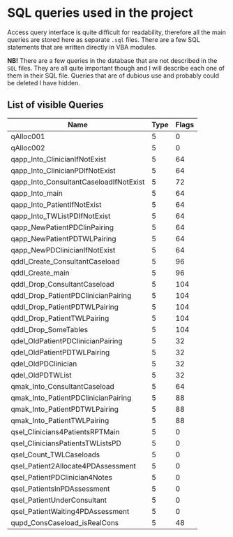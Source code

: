 # SQL queries used in the project

Access query interface is quite difficult for readability, therefore all the main queries are stored here as separate `.sql` files. There are a few SQL statements that are written directly in VBA modules.

**NB!** There are a few queries in the database that are not described in the `SQL` files. They are all quite important though and I will describe each one of them in their SQL file. Queries that are of dubious use and probably could be deleted I have hidden.


## List of visible Queries

|                  Name                  | Type | Flags |
|----------------------------------------|------|-------|
| qAlloc001                              |    5 |     0 |
| qAlloc002                              |    5 |     0 |
| qapp_Into_ClinicianIfNotExist          |    5 |    64 |
| qapp_Into_ClinicianPDIfNotExist        |    5 |    64 |
| qapp_Into_ConsultantCaseloadIfNotExist |    5 |    72 |
| qapp_Into_main                         |    5 |    64 |
| qapp_Into_PatientIfNotExist            |    5 |    64 |
| qapp_Into_TWListPDIfNotExist           |    5 |    64 |
| qapp_NewPatientPDClinPairing           |    5 |    64 |
| qapp_NewPatientPDTWLPairing            |    5 |    64 |
| qapp_NewPDClinicianIfNotExist          |    5 |    64 |
| qddl_Create_ConsultantCaseload         |    5 |    96 |
| qddl_Create_main                       |    5 |    96 |
| qddl_Drop_ConsultantCaseload           |    5 |   104 |
| qddl_Drop_PatientPDClinicianPairing    |    5 |   104 |
| qddl_Drop_PatientPDTWLPairing          |    5 |   104 |
| qddl_Drop_PatientTWLPairing            |    5 |   104 |
| qddl_Drop_SomeTables                   |    5 |   104 |
| qdel_OldPatientPDClinicianPairing      |    5 |    32 |
| qdel_OldPatientPDTWLPairing            |    5 |    32 |
| qdel_OldPDClinician                    |    5 |    32 |
| qdel_OldPDTWList                       |    5 |    32 |
| qmak_Into_ConsultantCaseload           |    5 |    64 |
| qmak_Into_PatientPDClinicianPairing    |    5 |    88 |
| qmak_Into_PatientPDTWLPairing          |    5 |    88 |
| qmak_Into_PatientTWLPairing            |    5 |    88 |
| qsel_Clinicians4PatientsRPTMain        |    5 |     0 |
| qsel_CliniciansPatientsTWListsPD       |    5 |     0 |
| qsel_Count_TWLCaseloads                |    5 |     0 |
| qsel_Patient2Allocate4PDAssessment     |    5 |     0 |
| qsel_PatientPDClinician4Notes          |    5 |     0 |
| qsel_PatientsInPDAssessment            |    5 |     0 |
| qsel_PatientUnderConsultant            |    5 |     0 |
| qsel_PatientWaiting4PDAssessment       |    5 |     0 |
| qupd_ConsCaseload_isRealCons           |    5 |    48 |
